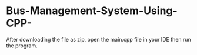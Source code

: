 # Bus-Management-System-Using-CPP-
After downloading the file as zip, open the main.cpp file in your IDE then run the program.
